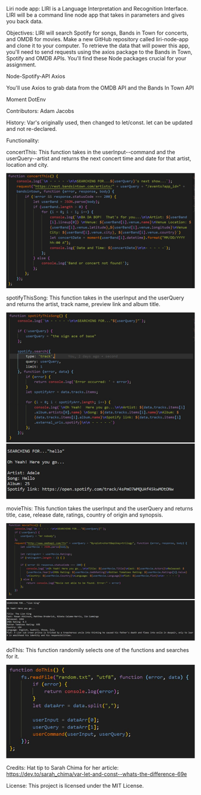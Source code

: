 Liri node app: LIRI is a Language Interpretation and Recognition Interface. LIRI will be a command line node app that takes in parameters and gives you back data.

Objectives: LIRI will search Spotify for songs, Bands in Town for concerts, and OMDB for movies. Make a new GitHub repository called liri-node-app and clone it to your computer. To retrieve the data that will power this app, you'll need to send requests using the axios package to the Bands in Town, Spotify and OMDB APIs. You'll find these Node packages crucial for your assignment.

Node-Spotify-API Axios

You'll use Axios to grab data from the OMDB API and the Bands In Town API

Moment DotEnv

Contributors: Adam Jacobs

History: Var's originally used, then changed to let/const. let can be updated and not re-declared.

Functionality:

concertThis: This function takes in the userInput--command and the userQuery--artist and returns the next concert time and date for that artist, location and city.

![img](images\Capture1.JPG)

spotifyThisSong: This function takes in the userInput and the userQuery and returns the artist, track name, preview link and album title.

![img](images\Capture2.JPG)
![img](images\Capture6.JPG)

movieThis: This function takes the userInput and the userQuery and returns title, case, release date, ratings, country of origin and synopsis.

![img](images\Capture3.JPG)
![img](images\Capture5.JPG)

doThis: This function randomily selects one of the functions and searches for it.

![img](images\Capture4.JPG)

Credits: Hat tip to Sarah Chima for her article: https://dev.to/sarah_chima/var-let-and-const--whats-the-difference-69e

License: This project is licensed under the MIT License.
